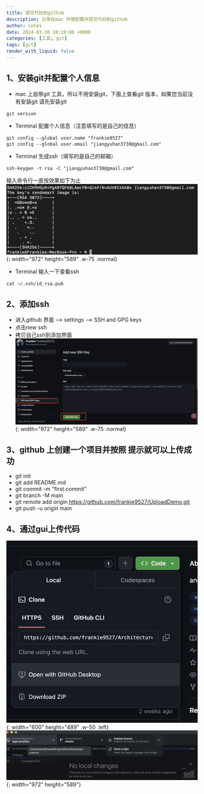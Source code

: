 ```yaml
---
title: 提交代码到github
description: 记录在mac 环境配置并提交代码到github
author: cotes
date: 2024-03-30 18:19:00 +0800
categories: [工具, git]
tags: [git]
render_with_liquid: false
---
```

## 1、安装git并配置个人信息
- mac 上自带git 工具，所以不用安装git，下面上查看git 版本，如果您当前没有安装git 请先安装git
```
git version
```

- Terminal 配置个人信息（注意填写的是自己的信息）
```
git config --global user.name "frankie9527"
git config --global user.email "jiangyuhan3730@gmail.com"
```

- Terminal 生成ssh（填写的是自己的邮箱）
```
ssh-keygen -t rsa -C "jiangyuhan3730@gmail.com"
```
输入命令行一直按效果如下为止
![Desktop View](/assets/img/2024-03-30-push-code-github/ssh_finish.jpg){: width="972" height="589" .w-75 .normal}
- Terminal 输入一下查看ssh
```
cat ~/.ssh/id_rsa.pub
```

## 2、添加ssh
- 进入github 界面 --> settings --> SSH and GPG keys
- 点击new ssh
- 拷贝自己ssh到添加界面
  ![Desktop View](/assets/img/2024-03-30-push-code-github/add_ssh_key.jpg){: width="972" height="589" .w-75 .normal}

## 3、github 上创建一个项目并按照 提示就可以上传成功
- git init
- git add README.md
- git commit -m "first commit"
- git branch -M main
- git remote add origin https://github.com/frankie9527/UploadDemo.git
- git push -u origin main

## 4、通过gui上传代码
![Desktop View](/assets/img/2024-03-30-push-code-github/down_load_git_desk.jpg){: width="600" height="489" .w-50 .left}
![Desktop View](/assets/img/2024-03-30-push-code-github/gui_push.jpg){: width="972" height="589"}

 

